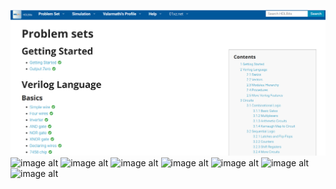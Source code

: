 ![image alt](https://github.com/Valar2309/Hardware101/blob/4a367d7b922de6004cd6e3162bee0ae98716af14/Task%201/Day%201/Screenshot%202025-02-23%20184501.png)
![image alt]()
![image alt]()
![image alt]()
![image alt]()
![image alt]()
![image alt]()
![image alt]()
